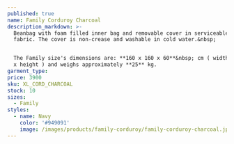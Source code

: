 ```yaml
---
published: true
name: Family Corduroy Charcoal
description_markdown: >-
  Beanbag with foam filled inner bag and removable cover in serviceable denim
  fabric. The cover is non-crease and washable in cold water.&nbsp;


  The Family size's dimensions are: **160 x 160 x 60**&nbsp; cm ( width x depth
  x height ) and weighs approximately **25** kg.
garment_type:
price: 3900
sku: XL_CORD_CHARCOAL
stock: 10
sizes:
  - Family
styles:
  - name: Navy
    color: '#949091'
    image: /images/products/family-corduroy/family-corduroy-charcoal.jpg
---
```


